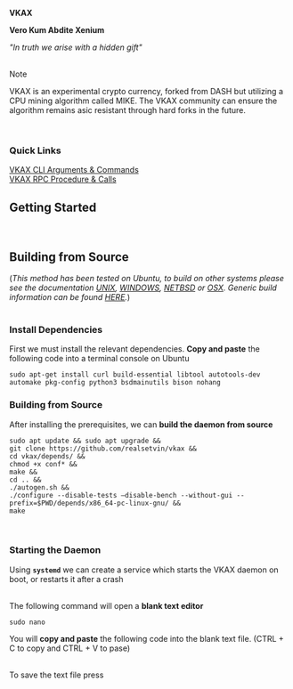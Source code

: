 **VKAX**
<br/>

**Vero Kum Abdite Xenium**
<br/>

*"_In truth we arise with a hidden gift_"*
<br/>
<br/>


> [!NOTE]
> VKAX is an experimental crypto currency, forked from DASH but utilizing a CPU mining algorithm called MIKE. The VKAX community can ensure the algorithm remains asic resistant through hard forks in the future. 
<br/>

### Quick Links
[VKAX CLI Arguments & Commands](https://github.com/realsetvin/vkax/blob/master/doc/vkax-cli-wallet-arguments-and-commands)
<br/>
[VKAX RPC Procedure & Calls](https://github.com/realsetvin/vkax/blob/master/doc/vkax-remote-procedure-calls)
<br/>


## Getting Started
<br/>




## Building from Source
(*This method has been tested on Ubuntu, to build on other systems please see the documentation
[UNIX](https://github.com/realsetvin/vkax/blob/master/doc/build-unix.md), 
[WINDOWS](https://github.com/realsetvin/vkax/blob/master/doc/build-windows.md), 
[NETBSD](https://github.com/realsetvin/vkax/blob/master/doc/build-netbsd.md) or 
[OSX](https://github.com/realsetvin/vkax/blob/master/doc/build-osx.md). 
Generic build information can be found [HERE](https://github.com/realsetvin/vkax/blob/master/doc/build-generic.md).*)
<br/>
<br/>

### Install Dependencies
First we must install the relevant dependencies. **Copy and paste** the following code into a terminal console on Ubuntu
<br/>

```
sudo apt-get install curl build-essential libtool autotools-dev automake pkg-config python3 bsdmainutils bison nohang

```

### Building from Source
After installing the prerequisites, we can **build the daemon from source**
```
sudo apt update && sudo apt upgrade &&
git clone https://github.com/realsetvin/vkax &&
cd vkax/depends/ &&
chmod +x conf* &&
make &&
cd .. &&
./autogen.sh &&
./configure --disable-tests –disable-bench --without-gui --prefix=$PWD/depends/x86_64-pc-linux-gnu/ &&
make
```
<br/>

### Starting the Daemon
Using **`systemd`** we can create a service which starts the VKAX daemon on boot, or restarts it after a crash
<br/>
<br/>

The following command will open a **blank text editor**

```
sudo nano 
```

You will **copy and paste** the following code into the blank text file. (CTRL + C to copy and CTRL + V to pase) 

<br/>
To save the text file press 

